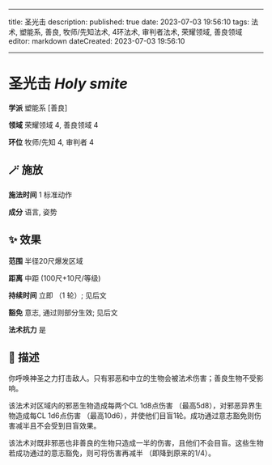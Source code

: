 
---
title: 圣光击
description: 
published: true
date: 2023-07-03 19:56:10
tags: 法术, 塑能系, 善良, 牧师/先知法术, 4环法术, 审判者法术, 荣耀领域, 善良领域
editor: markdown
dateCreated: 2023-07-03 19:56:10

---

# **圣光击** *Holy smite*

**学派** 塑能系 \[善良\] 

**领域** 荣耀领域 4, 善良领域 4

**环位** 牧师/先知 4, 审判者 4

## 🪄 施放

**施法时间** 1 标准动作

**成分** 语言, 姿势

## ✨ 效果  

**范围** 半径20尺爆发区域

**距离** 中距 (100尺+10尺/等级)  

**持续时间** 立即 （1 轮）; 见后文 

**豁免** 意志, 通过则部分生效; 见后文

**法术抗力** 是

## 📖 描述

你呼唤神圣之力打击敌人。只有邪恶和中立的生物会被法术伤害；善良生物不受影响。

该法术对区域内的邪恶生物造成每两个CL 1d8点伤害 （最高5d8），对邪恶异界生物造成每CL 1d6点伤害 （最高10d6），并使他们目盲1轮。成功通过意志豁免则伤害减半且不会受到目盲效果。

该法术对既非邪恶也非善良的生物只造成一半的伤害，且他们不会目盲。这些生物若成功通过的意志豁免，则可将伤害再减半 （即降到原来的1/4）。
    